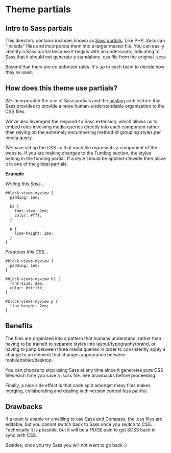 # Theme partials


## Intro to Sass partials

This directory contains includes known as [Sass partials](http://sass-lang.com/docs/yardoc/file.SASS_REFERENCE.html#partials). Like PHP, Sass can
"include" files and incorporate them into a larger master file. You can easily
identify a Sass partial because it begins with an underscore, indicating to Sass
that it should not generate a standalone .css file from the original .scss

Beyond that there are no enforced rules. It's up to each team to decide how
they're used.


## How does this theme use partials?

We incorporated the use of Sass partials and the [nesting](http://sass-lang.com/docs/yardoc/file.SASS_REFERENCE.html#nested_rules) architecture that Sass
provides to provide a more human-understandable organization to the CSS files.

We've also leveraged the respond-to Sass extension, which allows us to embed
rules involving media queries directly into each component rather than relying
on the extremely encumbering method of grouping styles per media query.

We have set up the CSS so that each file represents a component of the website.
If you are making changes to the Funding section, the styles belong in the
funding partial. If a style should be applied sitewide then place it in one of
the global partials.

**Example**

*Writing this Sass...*

    #block-views-myview {
      padding: 1em;
    
      h2 {
        font-size: 2em;
        color: #fff;
      }
    
      p {
        line-height: 2em;
      }
    }

*Produces this CSS...*

    #block-views-myview {
      padding: 1em;
    }
    
    #block-views-myview h2 {
      font-size: 2em;
      color: #ffffff;
    }
    
    #block-views-myview p {
      line-height: 2em;
    }


## Benefits

The files are organized into a pattern that humans understand, rather than having
to be trained to separate styles into layout/typography/brand, or having to jump
between three media queries in order to consistently apply a change to an element
that changes appearance between mobile/tablet/desktop.

You can choose to stop using Sass at any time since it generates pure CSS files
each time you save a .scss file. See drawbacks before proceeding.

Finally, a nice side effect is that code split amongst many files makes merging,
collaborating and dealing with version control less painful.


## Drawbacks

If a team is unable or unwilling to use Sass and Compass, the .css files are
editable, but you cannot switch back to Sass once you switch to CSS. Technically
it is possible, but it will be a *HUGE* pain to get SCSS back in sync with CSS.

Besides, once you try Sass you will not want to go back :)
